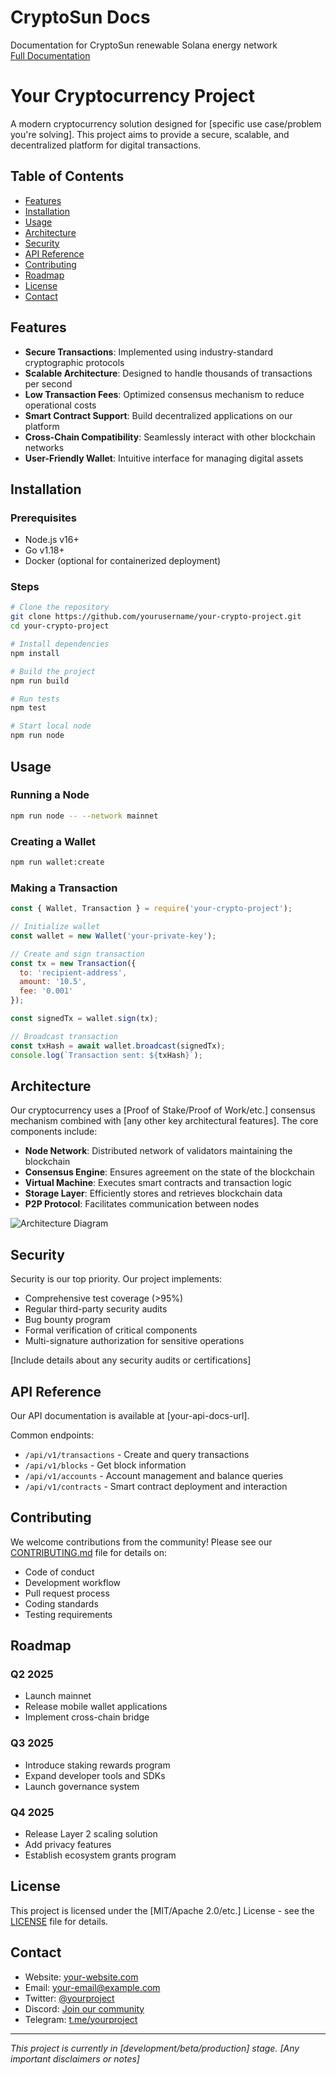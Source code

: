 # CryptoSun Docs
Documentation for CryptoSun renewable Solana energy network <br>
<a href="https://3rdtest.webflow.io/docs/getting-started">Full Documentation</a>

# Your Cryptocurrency Project
A modern cryptocurrency solution designed for [specific use case/problem you're solving]. This project aims to provide a secure, scalable, and decentralized platform for digital transactions.

## Table of Contents
- [Features](#features)
- [Installation](#installation)
- [Usage](#usage)
- [Architecture](#architecture)
- [Security](#security)
- [API Reference](#api-reference)
- [Contributing](#contributing)
- [Roadmap](#roadmap)
- [License](#license)
- [Contact](#contact)

## Features
- **Secure Transactions**: Implemented using industry-standard cryptographic protocols
- **Scalable Architecture**: Designed to handle thousands of transactions per second
- **Low Transaction Fees**: Optimized consensus mechanism to reduce operational costs
- **Smart Contract Support**: Build decentralized applications on our platform
- **Cross-Chain Compatibility**: Seamlessly interact with other blockchain networks
- **User-Friendly Wallet**: Intuitive interface for managing digital assets

## Installation

### Prerequisites
- Node.js v16+
- Go v1.18+
- Docker (optional for containerized deployment)

### Steps
```bash
# Clone the repository
git clone https://github.com/yourusername/your-crypto-project.git
cd your-crypto-project

# Install dependencies
npm install

# Build the project
npm run build

# Run tests
npm test

# Start local node
npm run node
```

## Usage

### Running a Node
```bash
npm run node -- --network mainnet
```

### Creating a Wallet
```bash
npm run wallet:create
```

### Making a Transaction
```javascript
const { Wallet, Transaction } = require('your-crypto-project');

// Initialize wallet
const wallet = new Wallet('your-private-key');

// Create and sign transaction
const tx = new Transaction({
  to: 'recipient-address',
  amount: '10.5',
  fee: '0.001'
});

const signedTx = wallet.sign(tx);

// Broadcast transaction
const txHash = await wallet.broadcast(signedTx);
console.log(`Transaction sent: ${txHash}`);
```

## Architecture

Our cryptocurrency uses a [Proof of Stake/Proof of Work/etc.] consensus mechanism combined with [any other key architectural features]. The core components include:

- **Node Network**: Distributed network of validators maintaining the blockchain
- **Consensus Engine**: Ensures agreement on the state of the blockchain
- **Virtual Machine**: Executes smart contracts and transaction logic
- **Storage Layer**: Efficiently stores and retrieves blockchain data
- **P2P Protocol**: Facilitates communication between nodes

![Architecture Diagram](link-to-architecture-diagram.png)

## Security

Security is our top priority. Our project implements:

- Comprehensive test coverage (>95%)
- Regular third-party security audits
- Bug bounty program
- Formal verification of critical components
- Multi-signature authorization for sensitive operations

[Include details about any security audits or certifications]

## API Reference

Our API documentation is available at [your-api-docs-url].

Common endpoints:

- `/api/v1/transactions` - Create and query transactions
- `/api/v1/blocks` - Get block information
- `/api/v1/accounts` - Account management and balance queries
- `/api/v1/contracts` - Smart contract deployment and interaction

## Contributing

We welcome contributions from the community! Please see our [CONTRIBUTING.md](CONTRIBUTING.md) file for details on:

- Code of conduct
- Development workflow
- Pull request process
- Coding standards
- Testing requirements

## Roadmap

### Q2 2025
- Launch mainnet
- Release mobile wallet applications
- Implement cross-chain bridge

### Q3 2025
- Introduce staking rewards program
- Expand developer tools and SDKs
- Launch governance system

### Q4 2025
- Release Layer 2 scaling solution
- Add privacy features
- Establish ecosystem grants program

## License
This project is licensed under the [MIT/Apache 2.0/etc.] License - see the [LICENSE](LICENSE) file for details.

## Contact
- Website: [your-website.com](https://your-website.com)
- Email: [your-email@example.com](mailto:your-email@example.com)
- Twitter: [@yourproject](https://twitter.com/yourproject)
- Discord: [Join our community](https://discord.gg/yourproject)
- Telegram: [t.me/yourproject](https://t.me/yourproject)

---

*This project is currently in [development/beta/production] stage. [Any important disclaimers or notes]*


